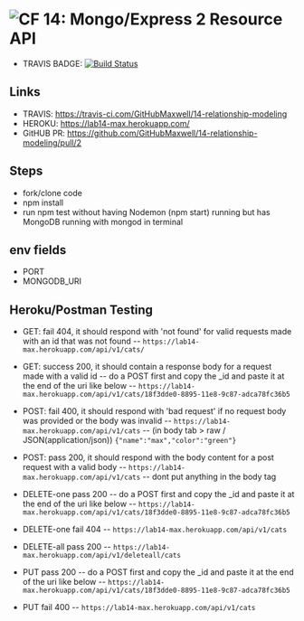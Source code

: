 ![CF](https://camo.githubusercontent.com/70edab54bba80edb7493cad3135e9606781cbb6b/687474703a2f2f692e696d6775722e636f6d2f377635415363382e706e67) 14: Mongo/Express 2 Resource API
===

* TRAVIS BADGE: [![Build Status](https://travis-ci.com/GitHubMaxwell/14-relationship-modeling.svg?branch=max-lab14)](https://travis-ci.com/GitHubMaxwell/14-relationship-modeling)

## Links

* TRAVIS:  https://travis-ci.com/GitHubMaxwell/14-relationship-modeling 
* HEROKU: https://lab14-max.herokuapp.com/ 
* GitHUB PR: https://github.com/GitHubMaxwell/14-relationship-modeling/pull/2

## Steps
* fork/clone code
* npm install
* run npm test without having Nodemon (npm start) running but has MongoDB running with mongod in terminal


## env fields

* PORT
* MONGODB_URI

## Heroku/Postman Testing

* GET: fail 404, it should respond with 'not found' for valid requests made with an id that was not found
-- `https://lab14-max.herokuapp.com/api/v1/cats/`

* GET: success 200, it should contain a response body for a request made with a valid id
-- do a POST first and copy the _id and paste it at the end of the uri like below
-- `https://lab14-max.herokuapp.com/api/v1/cats/18f3dde0-8895-11e8-9c87-adca78fc36b5`

* POST: fail 400, it should respond with 'bad request' if no request body was provided or the body was invalid
-- `https://lab14-max.herokuapp.com/api/v1/cats`
-- (in body tab > raw / JSON(application/json))    `{"name":"max","color":"green"}`

* POST: pass 200, it should respond with the body content for a post request with a valid body
-- `https://lab14-max.herokuapp.com/api/v1/cats`
-- dont put anything in the body tag

* DELETE-one pass 200
-- do a POST first and copy the _id and paste it at the end of the uri like below
-- `https://lab14-max.herokuapp.com/api/v1/cats/18f3dde0-8895-11e8-9c87-adca78fc36b5`

* DELETE-one fail 404
-- `https://lab14-max.herokuapp.com/api/v1/cats`

* DELETE-all pass 200
-- `https://lab14-max.herokuapp.com/api/v1/deleteall/cats`

* PUT pass 200
-- do a POST first and copy the _id and paste it at the end of the uri like below
-- `https://lab14-max.herokuapp.com/api/v1/cats/18f3dde0-8895-11e8-9c87-adca78fc36b5`

* PUT fail 400
-- `https://lab14-max.herokuapp.com/api/v1/cats`